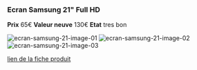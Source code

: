 ### Ecran Samsung 21" Full HD
**Prix** 65€
**Valeur neuve** 130€
**Etat** tres bon

![ecran-samsung-21-image-01](https://github.com/kigiri/annonces/raw/master/src/ecran-samsung-21/01.jpg)
![ecran-samsung-21-image-02](https://github.com/kigiri/annonces/raw/master/src/ecran-samsung-21/02.jpg)
![ecran-samsung-21-image-03](https://github.com/kigiri/annonces/raw/master/src/ecran-samsung-21/03.jpg)

[lien de la fiche produit]()
